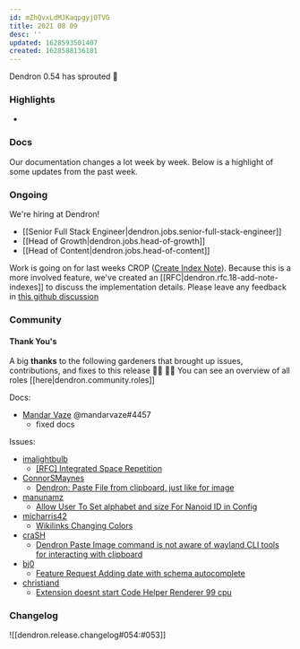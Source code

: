 ```yaml
---
id: mZhQvxLdMJKaqpgyjOTVG
title: 2021 08 09
desc: ''
updated: 1628593501407
created: 1628588136181
---
```



Dendron 0.54 has sprouted  🌱

### Highlights

- 

### Docs

Our documentation changes a lot week by week. Below is a highlight of some updates from the past week.

### Ongoing 

We're hiring at Dendron!
- [[Senior Full Stack Engineer|dendron.jobs.senior-full-stack-engineer]]
- [[Head of Growth|dendron.jobs.head-of-growth]]
- [[Head of Content|dendron.jobs.head-of-content]]

Work is going on for last weeks CROP ([Create Index Note](https://github.com/dendronhq/dendron/issues/603)).
Because this is a more involved feature, we've created an [[RFC|dendron.rfc.18-add-note-indexes]] to discuss the implementation details. Please leave any feedback in [this github discussion](https://github.com/dendronhq/dendron/discussions/1076)

### Community

#### Thank You's

A big **thanks** to the following gardeners that brought up issues, contributions, and fixes to this release :man_farmer: :woman_farmer: 
You can see an overview of all roles [[here|dendron.community.roles]]

Docs:
- [Mandar Vaze](https://github.com/mandarvaze) @mandarvaze#4457
  - fixed docs
    
Issues:

- [imalightbulb](https://github.com/imalightbulb)
    - [[RFC] Integrated Space Repetition](https://github.com/dendronhq/dendron/issues/1109)
- [ConnorSMaynes](https://github.com/ConnorSMaynes)
    - [Dendron: Paste File from clipboard, just like for image](https://github.com/dendronhq/dendron/issues/1090)
- [manunamz](https://github.com/manunamz)
    - [Allow User To Set alphabet and size For Nanoid ID in Config](https://github.com/dendronhq/dendron/issues/1091)
- [micharris42](https://github.com/micharris42)
    - [Wikilinks Changing Colors](https://github.com/dendronhq/dendron/issues/1093)
- [craSH](https://github.com/craSH)
    - [Dendron Paste Image command is not aware of wayland CLI tools for interacting with clipboard](https://github.com/dendronhq/dendron/issues/1095)
- [bj0](https://github.com/bj0)
    - [Feature Request Adding date with schema autocomplete](https://github.com/dendronhq/dendron/issues/1107)
- [christiand](https://github.com/christiand)
    - [Extension doesnt start Code Helper Renderer 99 cpu](https://github.com/dendronhq/dendron/issues/1107)


### Changelog
![[dendron.release.changelog#054:#053]]

